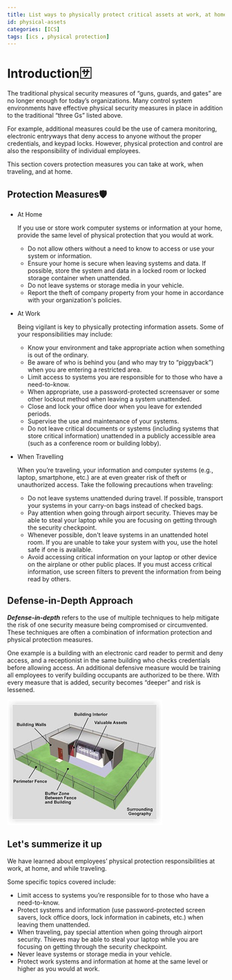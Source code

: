```yaml
---
title: List ways to physically protect critical assets at work, at home, and while traveling
id: physical-assets
categories: [ICS]
tags: [ics , physical protection]    
---
```



# Introduction🈂️

The traditional physical security measures of “guns, guards, and gates” are no longer enough for today’s organizations. Many control system environments have effective physical security measures in place in addition to the traditional “three Gs” listed above.

For example, additional measures could be the use of camera monitoring, electronic entryways that deny access to anyone without the proper credentials, and keypad locks. However, physical protection and control are also the responsibility of individual employees.

This section covers protection measures you can take at work, when traveling, and at home.

## Protection Measures🛡️

- At Home
    
    
    If you use or store work computer systems or information at your home, provide the same level of physical protection that you would at work.
    
    - Do not allow others without a need to know to access or use your system or information.
    - Ensure your home is secure when leaving systems and data. If possible, store the system and data in a locked room or locked storage container when unattended.
    - Do not leave systems or storage media in your vehicle.
    - Report the theft of company property from your home in accordance with your organization's policies.
    
- At Work
    
    
    Being vigilant is key to physically protecting information assets. Some of your responsibilities may include:
    
    - Know your environment and take appropriate action when something is out of the ordinary.
    - Be aware of who is behind you (and who may try to “piggyback”) when you are entering a restricted area.
    - Limit access to systems you are responsible for to those who have a need-to-know.
    - When appropriate, use a password-protected screensaver or some other lockout method when leaving a system unattended.
    - Close and lock your office door when you leave for extended periods.
    - Supervise the use and maintenance of your systems.
    - Do not leave critical documents or systems (including systems that store critical information) unattended in a publicly accessible area (such as a conference room or building lobby).
    
- When Travelling
    
    
    When you’re traveling, your information and computer systems (e.g., laptop, smartphone, etc.) are at even greater risk of theft or unauthorized access. Take the following precautions when traveling:
    
    - Do not leave systems unattended during travel. If possible, transport your systems in your carry-on bags instead of checked bags.
    - Pay attention when going through airport security. Thieves may be able to steal your laptop while you are focusing on getting through the security checkpoint.
    - Whenever possible, don't leave systems in an unattended hotel room. If you are unable to take your system with you, use the hotel safe if one is available.
    - Avoid accessing critical information on your laptop or other device on the airplane or other public places. If you must access critical information, use screen filters to prevent the information from being read by others.
    

## Defense-in-Depth Approach

***Defense-in-depth*** refers to the use of multiple techniques to help mitigate the risk of one security measure being compromised or circumvented. These techniques are often a combination of information protection and physical protection measures.

One example is a building with an electronic card reader to permit and deny access, and a receptionist in the same building who checks credentials before allowing access. An additional defensive measure would be training all employees to verify building occupants are authorized to be there. With every measure that is added, security becomes “deeper” and risk is lessened.

![defence](/img/ics/5ics/defenseindepth.jpg)

## Let's summerize it up

We have learned about employees’ physical protection responsibilities at work, at home, and while traveling.

Some specific topics covered include:

- Limit access to systems you’re responsible for to those who have a need-to-know.
- Protect systems and information (use password-protected screen savers, lock office doors, lock information in cabinets, etc.) when leaving them unattended.
- When traveling, pay special attention when going through airport security. Thieves may be able to steal your laptop while you are focusing on getting through the security checkpoint.
- Never leave systems or storage media in your vehicle.
- Protect work systems and information at home at the same level or higher as you would at work.

